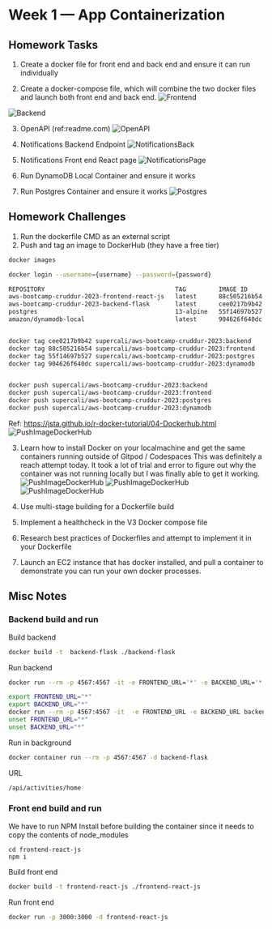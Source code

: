 # Week 1 — App Containerization

## Homework Tasks
1. Create a docker file for front end and back end and ensure it can run individually

2. Create a docker-compose file, which will combine the two docker files and launch both front end and back end. 
![Frontend](/journal/images/Week1-FrontEndpoint.png)

![Backend](/journal/images/Week1-BackEndpoint.png)

3. OpenAPI (ref:readme.com)
![OpenAPI](/journal/images/Week1-OpenAPI.png)

4. Notifications Backend Endpoint
![NotificationsBack](/journal/images/Week1-NotificationsEndpoint.png)

5. Notifications Front end React page
![NotificationsPage](/journal/images/Week1-NotificationsPage.png)

6. Run DynamoDB Local Container and ensure it works

7. Run Postgres Container and ensure it works
![Postgres](/journal/images/Week1-PostgresInstall.png)

## Homework Challenges
1. Run the dockerfile CMD as an external script
2. Push and tag an image to DockerHub (they have a free tier)
```sh
docker images

docker login --username={username} --password={password}

REPOSITORY                                    TAG         IMAGE ID       CREATED         SIZE
aws-bootcamp-cruddur-2023-frontend-react-js   latest      88c505216b54   2 minutes ago   1.19GB
aws-bootcamp-cruddur-2023-backend-flask       latest      cee0217b9b42   3 minutes ago   129MB
postgres                                      13-alpine   55f14697b527   12 days ago     238MB
amazon/dynamodb-local                         latest      904626f640dc   3 weeks ago     499MB


docker tag cee0217b9b42 supercali/aws-bootcamp-cruddur-2023:backend
docker tag 88c505216b54 supercali/aws-bootcamp-cruddur-2023:frontend
docker tag 55f14697b527 supercali/aws-bootcamp-cruddur-2023:postgres
docker tag 904626f640dc supercali/aws-bootcamp-cruddur-2023:dynamodb


docker push supercali/aws-bootcamp-cruddur-2023:backend
docker push supercali/aws-bootcamp-cruddur-2023:frontend
docker push supercali/aws-bootcamp-cruddur-2023:postgres
docker push supercali/aws-bootcamp-cruddur-2023:dynamodb
```

Ref: https://jsta.github.io/r-docker-tutorial/04-Dockerhub.html
![PushImageDockerHub](/journal/images/Week1-PushImageDockerHub.png)

3. Learn how to install Docker on your localmachine and get the same containers running outside of Gitpod / Codespaces
This was definitely a reach attempt today. It took a lot of trial and error to figure out why the container was not running locally but I was finally able to get it working. 
![PushImageDockerHub](/journal/images/Week1-RunDockerImagesLocalMachine.png)
![PushImageDockerHub](/journal/images/Week1-DockerDesktop-Containers.png)
![PushImageDockerHub](/journal/images/Week1-RunningBackEndLocalMachine.png)

4. Use multi-stage building for a Dockerfile build
5. Implement a healthcheck in the V3 Docker compose file
6. Research best practices of Dockerfiles and attempt to implement it in your Dockerfile
7. Launch an EC2 instance that has docker installed, and pull a container to demonstrate you can run your own docker processes. 

## Misc Notes

### Backend build and run

Build backend
```sh
docker build -t  backend-flask ./backend-flask
```

Run backend
```sh
docker run --rm -p 4567:4567 -it -e FRONTEND_URL='*' -e BACKEND_URL='*' backend-flask

export FRONTEND_URL="*"
export BACKEND_URL="*"
docker run --rm -p 4567:4567 -it  -e FRONTEND_URL -e BACKEND_URL backend-flask
unset FRONTEND_URL="*"
unset BACKEND_URL="*"
```

Run in background
```sh
docker container run --rm -p 4567:4567 -d backend-flask
```

URL
```sh
/api/activities/home
```

### Front end build and run

We have to run NPM Install before building the container since it needs to copy the contents of node_modules

```
cd frontend-react-js
npm i
```

Build front end
```sh
docker build -t frontend-react-js ./frontend-react-js
```

Run front end
```sh
docker run -p 3000:3000 -d frontend-react-js
```

